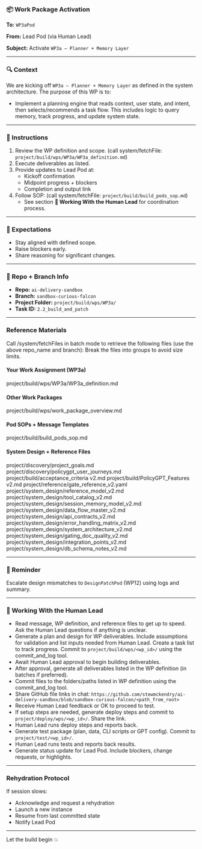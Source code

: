 ### 📦 Work Package Activation

**To:** `WP3aPod`

**From:** Lead Pod (via Human Lead)

**Subject:** Activate `WP3a – Planner + Memory Layer`

---

### 🔍 Context
We are kicking off `WP3a – Planner + Memory Layer` as defined in the system architecture. The purpose of this WP is to:
- Implement a planning engine that reads context, user state, and intent, then selects/recommends a task flow. This includes logic to query memory, track progress, and update system state.

---

### 📿 Instructions 
1. Review the WP definition and scope. (call system/fetchFile: `project/build/wps/WP3a/WP3a_definition.md`)
2. Execute deliverables as listed.
3. Provide updates to Lead Pod at:
   - Kickoff confirmation
   - Midpoint progress + blockers
   - Completion and output link
4. Follow SOP: (call system/fetchFile: `project/build/build_pods_sop.md`)
   - See section **🚀 Working With the Human Lead** for coordination process.

---

### 🧪 Expectations
- Stay aligned with defined scope.
- Raise blockers early.
- Share reasoning for significant changes.

---

### 📂 Repo + Branch Info
- **Repo:** `ai-delivery-sandbox`
- **Branch:** `sandbox-curious-falcon`
- **Project Folder:** `project/build/wps/WP3a/`
- **Task ID:** `2.2_build_and_patch`

---

### Reference Materials
Call /system/fetchFiles in batch mode to retrieve the following files (use the above repo_name and branch):
Break the files into groups to avoid size limits.

#### Your Work Assignment (WP3a)
project/build/wps/WP3a/WP3a_definition.md  

#### Other Work Packages
project/build/wps/work_package_overview.md

#### Pod SOPs + Message Templates
project/build/build_pods_sop.md

#### System Design + Reference Files
project/discovery/project_goals.md
project/discovery/policygpt_user_journeys.md
project/build/acceptance_criteria v2.md
project/build/PolicyGPT_Features v2.md
project/reference/gate_reference_v2.yaml
project/system_design/reference_model_v2.md
project/system_design/tool_catalog_v2.md
project/system_design/session_memory_model_v2.md
project/system_design/data_flow_master_v2.md
project/system_design/api_contracts_v2.md
project/system_design/error_handling_matrix_v2.md
project/system_design/system_architecture_v2.md
project/system_design/gating_doc_quality_v2.md
project/system_design/integration_points_v2.md
project/system_design/db_schema_notes_v2.md

---

### 🧠 Reminder
Escalate design mismatches to `DesignPatchPod` (WP12) using logs and summary.

---

### 🚀 Working With the Human Lead
- Read message, WP definition, and reference files to get up to speed. Ask the Human Lead questions if anything is unclear.
- Generate a plan and design for WP deliverables. Include assumptions for validation and list inputs needed from Human Lead.  Create a task list to track progress.  Commit to `project/build/wps/<wp_id>/` using the commit_and_log tool.
- Await Human Lead approval to begin building deliverables.
- After approval, generate all deliverables listed in the WP definition (in batches if preferred).  
- Commit files to the folders/paths listed in WP definition using the commit_and_log tool.
- Share GitHub file links in chat: `https://github.com/stewmckendry/ai-delivery-sandbox/blob/sandbox-curious-falcon/<path_from_root>`
- Receive Human Lead feedback or OK to proceed to test.
- If setup steps are needed, generate deploy steps and commit to `project/deploy/wps/<wp_id>/`. Share the link.
- Human Lead runs deploy steps and reports back.
- Generate test package (plan, data, CLI scripts or GPT config). Commit to `project/test/<wp_id>/`.
- Human Lead runs tests and reports back results.
- Generate status update for Lead Pod. Include blockers, change requests, or highlights.

---

### Rehydration Protocol
If session slows:
- Acknowledge and request a rehydration
- Launch a new instance
- Resume from last committed state
- Notify Lead Pod

---

Let the build begin 💥